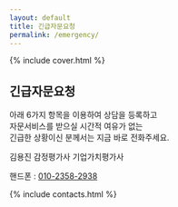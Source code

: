 ```yaml
---
layout: default
title: 긴급자문요청
permalink: /emergency/
---
```


{% include cover.html %}

## 긴급자문요청

아래 6가지 항목을 이용하여 상담을 등록하고<br>
자문서비스를 받으실 시간적 여유가 없는<br>
긴급한 상황이신 분께서는 지금 바로 전화주세요.

김용진 감정평가사 기업가치평가사

핸드폰 : [010-2358-2938](tel:010-2358-2938)<br>
<!-- 사무실 : [{{ site.company_tel }}](tel:{{ site.company_tel }}) -->

{% include contacts.html %}
